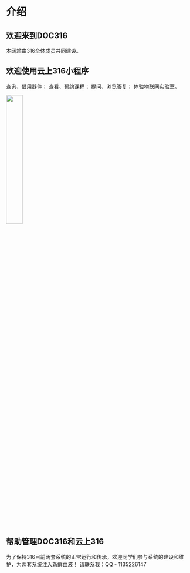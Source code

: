 # 介绍

## 欢迎来到DOC316

本网站由316全体成员共同建设。

## 欢迎使用云上316小程序

查询、借用器件； 查看、预约课程； 提问、浏览答复； 体验物联网实验室。

<img src='https://gitee.com/FZR95/pic316/raw/master/QQ图片20220307210108.png' width="30%" />

## 帮助管理DOC316和云上316

为了保持316目前两套系统的正常运行和传承，欢迎同学们参与系统的建设和维护，为两套系统注入新鲜血液！
请联系我：QQ - 1135226147
